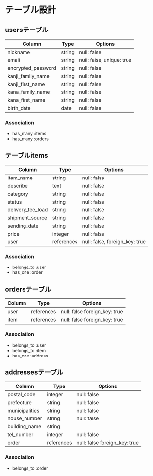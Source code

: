 # テーブル設計

## usersテーブル

| Column             | Type   | Options                   |
|--------------------|--------|---------------------------|
| nickname           | string | null: false               |
| email              | string | null: false, unique: true |
| encrypted_password | string | null: false               |
| kanji_family_name  | string | null: false               |
| kanji_first_name   | string | null: false               |
| kana_family_name   | string | null: false               |
| kana_first_name    | string | null: false               |
| birth_date         | date   | null: false               |

### Association

- has_many :items
- has_many :orders


## テーブルitems

| Column            | Type       | Options                        |
|-------------------|------------|--------------------------------|
| item_name         | string     | null: false                    |
| describe          | text       | null: false                    |
| category          | string     | null: false                    |
| status            | string     | null: false                    |
| delivery_fee_load | string     | null: false                    |
| shipment_source   | string     | null: false                    |
| sending_date      | string     | null: false                    |
| price             | integer    | null: false                    |
| user              | references | null: false, foreign_key: true |

### Association

- belongs_to :user
- has_one :order


## ordersテーブル

| Column         | Type       | Options                       |
|----------------|------------|-------------------------------|
| user           | references | null: false foreign_key: true |
| item           | references | null: false foreign_key: true |

### Association

- belongs_to :user
- belongs_to :item
- has_one :address


## addressesテーブル

| Column         | Type       | Options                       |
|----------------|------------|-------------------------------|
| postal_code    | integer    | null: false                   |
| prefecture     | string     | null: false                   |
| municipalities | string     | null: false                   |
| house_number   | string     | null: false                   |
| building_name  | string     |                               |
| tel_number     | integer    | null: false                   |
| order          | references | null: false foreign_key: true |

### Association

- belongs_to :order